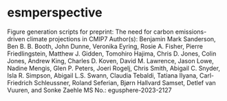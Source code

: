 # esmperspective

Figure generation scripts for preprint: The need for carbon emissions-driven climate projections in CMIP7
Author(s): Benjamin Mark Sanderson, Ben B. B. Booth, John Dunne, Veronika Eyring, Rosie A. Fisher, Pierre Friedlingstein, Matthew J. Gidden, Tomohiro Hajima, Chris D. Jones, Colin Jones, Andrew King, Charles D. Koven, David M. Lawrence, Jason Lowe, Nadine Mengis, Glen P. Peters, Joeri Rogelj, Chris Smith, Abigail C. Snyder, Isla R. Simpson, Abigail L.S. Swann, Claudia Tebaldi, Tatiana Ilyana, Carl-Friedrich Schleussner, Roland Seferian, Bjørn Hallvard Samset, Detlef van Vuuren, and Sonke Zaehle
MS No.: egusphere-2023-2127

